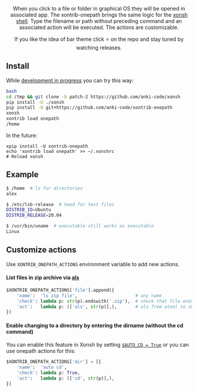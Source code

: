 <p align="center">
When you click to a file or folder in graphical OS they will be opened in associated app. The xontrib-onepath brings the same logic for the <a href="https://github.com/xonsh/xonsh/">xonsh shell</a>. Type the filename or path without preceding command and an associated action will be executed. The actions are customizable.
</p>

<p align="center">  
If you like the idea of bar theme click ⭐ on the repo and stay tuned by watching releases.
</p>

## Install
While [development in progress](https://github.com/xonsh/xonsh/pull/3768) you can try this way:
```bash
bash
cd /tmp && git clone -b patch-2 https://github.com/anki-code/xonsh
pip install -U ./xonsh
pip install -U git+https://github.com/anki-code/xontrib-onepath
xonsh
xontrib load onepath
/home
```

In the future:
```
xpip install -U xontrib-onepath
echo 'xontrib load onepath' >> ~/.xonshrc
# Reload xonsh
```

## Example
```bash
$ /home  # ls for directories
alex

$ /etc/lsb-release  # head for text files
DISTRIB_ID=Ubuntu
DISTRIB_RELEASE=20.04

$ /usr/bin/uname  # executable still works as executable
Linux
```

## Customize actions
Use `XONTRIB_ONEPATH_ACTIONS` environment variable to add new actions.

#### List files in zip archive via [als](https://www.nongnu.org/atool/)
```python
$XONTRIB_ONEPATH_ACTIONS['file'].append({
    'name':  'ls zip file',                      # any name
    'check': lambda p: str(p).endswith('.zip'),  # check that file ends to .zip
    'act':   lambda p: (['als', str(p)],),       # als from atool to show list of zipped files
})
```

#### Enable changing to a directory by entering the dirname (without the cd command)
You can enable this feature in Xonsh by setting [`$AUTO_CD = True`](https://xonsh.github.io/envvars.html#auto-cd) or you can use onepath actions for this:
```python
$XONTRIB_ONEPATH_ACTIONS['dir'] = [{
    'name':  'auto cd',
    'check': lambda p: True,
    'act':   lambda p: (['cd', str(p)],),
}]
```
